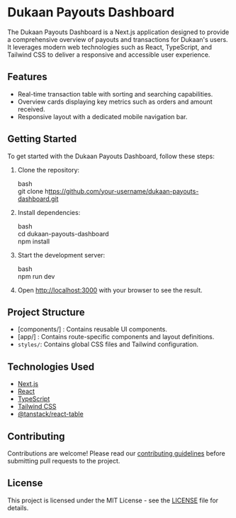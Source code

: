 # Dukaan Payouts Dashboard

 

The Dukaan Payouts Dashboard is a Next.js application designed to provide a comprehensive overview of payouts and transactions for Dukaan's users. It leverages modern web technologies such as React, TypeScript, and Tailwind CSS to deliver a responsive and accessible user experience.

## Features

- Real-time transaction table with sorting and searching capabilities.
- Overview cards displaying key metrics such as orders and amount received.
- Responsive layout with a dedicated mobile navigation bar.

## Getting Started

To get started with the Dukaan Payouts Dashboard, follow these steps:

1. Clone the repository:

   bash\
   git clone h[ttps://github.com/your-username/dukaan-payouts-dashboard.git](https://github.com/your-username/dukaan-payouts-dashboard.git)
2. Install dependencies:

   bash\
   cd dukaan-payouts-dashboard\
   npm install
3. Start the development server:

   bash\
   npm run dev
4. Open <http://localhost:3000> with your browser to see the result.

 

## Project Structure

- \[components/\] : Contains reusable UI components.
- \[app/\] : Contains route-specific components and layout definitions.
- `styles/`: Contains global CSS files and Tailwind configuration.

## Technologies Used

- [Next.js](https://nextjs.org/)
- [React](https://reactjs.org/)
- [TypeScript](https://www.typescriptlang.org/)
- [Tailwind CSS](https://tailwindcss.com/)
- [@tanstack/react-table](https://tanstack.com/table/v8)

## Contributing

Contributions are welcome! Please read our [contributing guidelines](CONTRIBUTING.md) before submitting pull requests to the project.

## License

This project is licensed under the MIT License - see the [LICENSE](LICENSE) file for details.